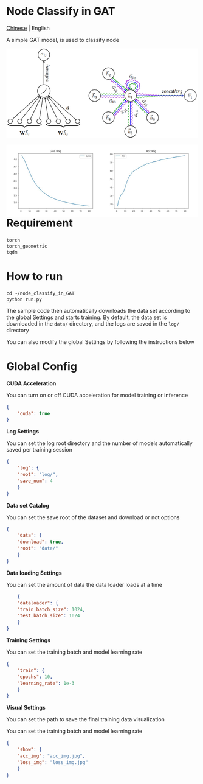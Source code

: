 # Node Classify in GAT

[Chinese](README_cn.md) | English

A simple GAT model, is used to classify node

![img](asset/GAT.png)

<center class = "half">
    <img src = "asset/loss_img.jpg"  width = "50%" align = left>
    <img src = "asset/acc_img.jpg"  width = "50%" align = right>
</center>

# Requirement

```
torch
torch_geometric
tqdm
```

# How to run

```
cd ~/node_classify_in_GAT
python run.py
```

The sample code then automatically downloads the data set according to the global Settings and starts training. By default, the data set is downloaded in the <code>data/</code> directory, and the logs are saved in the <code>log/</code> directory

You can also modify the global Settings by following the instructions below

# Global Config

**CUDA Acceleration**

You can turn on or off CUDA acceleration for model training or inference

```config.json
{
    "cuda": true
}
```

**Log Settings**

You can set the log root directory and the number of models automatically saved per training session

```config.json
{
    "log": {
    "root": "log/",
    "save_num": 4
    }
}
```

**Data set Catalog**

You can set the save root of the dataset and download or not options

```config.json
{
    "data": {
    "download": true,
    "root": "data/"
    }
}
```

**Data loading Settings**

You can set the amount of data the data loader loads at a time

```config.json
    {
    "dataloader": {
    "train_batch_size": 1024,
    "test_batch_size": 1024
    }
}
```

**Training Settings**

You can set the training batch and model learning rate

```config.json
{
    "train": {
    "epochs": 10,
    "learning_rate": 1e-3
    }
}
```

**Visual Settings**

You can set the path to save the final training data visualization

You can set the training batch and model learning rate

```config.json
{
    "show": {
    "acc_img": "acc_img.jpg",
    "loss_img": "loss_img.jpg"
    }
}
```